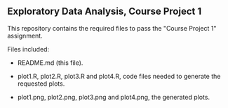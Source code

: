 ## Exploratory Data Analysis, Course Project 1

This repository contains the required files to pass the "Course Project 1" assignment.

Files included:

-   README.md (this file).

-   plot1.R, plot2.R, plot3.R and plot4.R, code files needed to generate the requested plots.

-   plot1.png, plot2.png, plot3.png and plot4.png, the generated plots.
